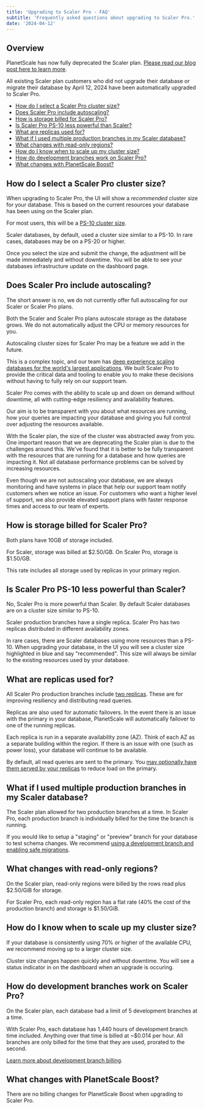 ```yaml
---
title: 'Upgrading to Scaler Pro - FAQ'
subtitle: 'Frequently asked questions about upgrading to Scaler Pro.'
date: '2024-04-12'
---
```


## Overview

PlanetScale has now fully deprecated the Scaler plan. [Please read our blog post here to learn more](/blog/deprecating-the-scaler-plan).

All existing Scaler plan customers who did not upgrade their database or migrate their database by April 12, 2024 have been automatically upgraded to Scaler Pro.

- [How do I select a Scaler Pro cluster size?](#how-do-i-select-a-scaler-pro-cluster-size-)
- [Does Scaler Pro include autoscaling?](#does-scaler-pro-include-autoscaling-)
- [How is storage billed for Scaler Pro?](#how-is-storage-billed-for-scaler-pro-)
- [Is Scaler Pro PS-10 less powerful than Scaler?](#is-scaler-pro-ps-10-less-powerful-than-scaler-)
- [What are replicas used for?](#what-are-replicas-used-for-)
- [What if I used multiple production branches in my Scaler database?](#what-if-i-used-multiple-production-branches-in-my-scaler-database-)
- [What changes with read-only regions?](#what-changes-with-read-only-regions-)
- [How do I know when to scale up my cluster size?](#how-do-i-know-when-to-scale-up-my-cluster-size-)
- [How do development branches work on Scaler Pro?](#how-do-development-branches-work-on-scaler-pro-)
- [What changes with PlanetScale Boost?](#what-changes-with-planetscale-boost-)

## How do I select a Scaler Pro cluster size?

When upgrading to Scaler Pro, the UI will show a _recommended_ cluster size for your database. This is based on the current resources your database has been using on the Scaler plan.

For most users, this will be a [PS-10 cluster size](/docs/concepts/planetscale-plans#scaler-pro).

Scaler databases, by default, used a cluster size similar to a PS-10. In rare cases, databases may be on a PS-20 or higher.

Once you select the size and submit the change, the adjustment will be made immediately and without downtime. You will be able to see your databases infrastructure update on the dashboard page.

## Does Scaler Pro include autoscaling?

The short answer is no, we do not currently offer full autoscaling for our Scaler or Scaler Pro plans.

Both the Scaler and Scaler Pro plans autoscale storage as the database grows. We do not automatically adjust the CPU or memory resources for you.

Autoscaling cluster sizes for Scaler Pro may be a feature we add in the future.

This is a complex topic, and our team has [deep experience scaling databases for the world's largest applications](https://planetscale.com/media/databases-at-scale). We built Scaler Pro to provide the critical data
and tooling to enable you to make these decisions without having to fully rely on our support team.

Scaler Pro comes with the ability to scale up and down on demand without downtime, all with cutting-edge resiliency and availability features.

Our aim is to be transparent with you about what resources are running, how your queries are impacting your database and giving you full control over adjusting the resources available.

With the Scaler plan, the size of the cluster was abstracted away from you. One important reason that we are deprecating the Scaler plan is due to the challenges around this. We've found that it is better to be fully transparent with the resources
that are running for a database and how queries are impacting it. Not all database performance problems can be solved by increasing resources.

Even though we are not autoscaling your database, we are always monitoring and have systems in place that help our support team notify customers
when we notice an issue. For customers who want a higher level of support, we also provide elevated support plans with
faster response times and access to our team of experts.

## How is storage billed for Scaler Pro?

Both plans have 10GB of storage included.

For Scaler, storage was billed at $2.50/GB. On Scaler Pro, storage is $1.50/GB.

This rate includes all storage used by replicas in your primary region.

## Is Scaler Pro PS-10 less powerful than Scaler?

No, Scaler Pro is more powerful than Scaler. By default Scaler databases are on a cluster size similar to PS-10.

Scaler production branches have a single replica. Scaler Pro has two replicas distributed in different availability zones.

In rare cases, there are Scaler databases using more resources than a PS-10. When upgrading your database, in the UI you will see a cluster size highlighted in blue and say "recommended". This size will always be similar to the existing
resources used by your database.

## What are replicas used for?

All Scaler Pro production branches include [two replicas](/docs/concepts/replicas). These are for improving resiliency and distributing read queries.

Replicas are also used for automatic failovers. In the event there is an issue with the primary in your database, PlanetScale will automatically failover to one of the running replicas.

Each replica is run in a separate availability zone (AZ). Think of each AZ as a separate building within the region. If there is an issue with one (such as power loss), your database will continue to be available.

By default, all read queries are sent to the primary. You [may optionally have them served by your replicas](/docs/concepts/replicas#how-to-query-replicas) to reduce load on the primary.

## What if I used multiple production branches in my Scaler database?

The Scaler plan allowed for two production branches at a time. In Scaler Pro, each production branch is individually billed for the time the branch is running.

If you would like to setup a "staging" or "preview" branch for your database to test schema changes. We recommend [using a development branch and enabling safe migrations](/docs/concepts/safe-migrations#staging-branches).

## What changes with read-only regions?

On the Scaler plan, read-only regions were billed by the rows read plus $2.50/GiB for storage.

For Scaler Pro, each read-only region has a flat rate (40% the cost of the production branch) and storage is $1.50/GiB.

## How do I know when to scale up my cluster size?

If your database is consistently using 70% or higher of the available CPU, we recommend moving up to a larger cluster size.

Cluster size changes happen quickly and without downtime. You will see a status indicator in on the dashboard when an upgrade is occuring.

## How do development branches work on Scaler Pro?

On the Scaler plan, each database had a limit of 5 development branches at a time.

With Scaler Pro, each database has 1,440 hours of development branch time included. Anything over that time is billed at ~$0.014 per hour. All branches are only billed for the time that they are used, prorated to the second.

[Learn more about development branch billing](/docs/concepts/planetscale-plans#development-branches).

## What changes with PlanetScale Boost?

There are no billing changes for PlanetScale Boost when upgrading to Scaler Pro.
